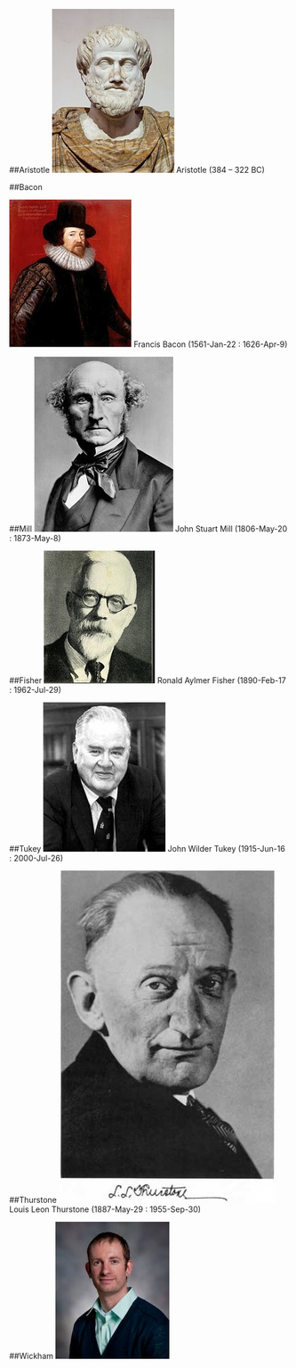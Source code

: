 
##Aristotle
[![aristotle](./libs/images/people/raw/aristotle.jpg)](https://en.wikipedia.org/wiki/Aristotle)  Aristotle (384 – 322 BC)


##Bacon

 
[![bacon](./libs/images/people/raw/bacon.jpg)](https://en.wikipedia.org/wiki/Francis_Bacon)    Francis Bacon (1561-Jan-22 : 1626-Apr-9)    


##Mill
[![mill](./libs/images/people/raw/mill.jpg)](https://en.wikipedia.org/wiki/John_Stuart_Mill)  John Stuart Mill (1806-May-20 : 1873-May-8)


##Fisher
[![fisher](./libs/images/people/raw/fisher.jpg)](https://en.wikipedia.org/wiki/Ronald_Fisher)  Ronald Aylmer Fisher (1890-Feb-17 : 1962-Jul-29)  


##Tukey
[![tukey](./libs/images/people/raw/tukey.jpg)](https://en.wikipedia.org/wiki/John_Tukey)  John Wilder Tukey (1915-Jun-16 : 2000-Jul-26) 


##Thurstone
[![thurstone](./libs/images/people/raw/thurstone.jpg)](https://en.wikipedia.org/wiki/Louis_Leon_Thurstone)  Louis Leon Thurstone (1887-May-29 : 1955-Sep-30) 

##Wickham
[![wickham](./libs/images/people/raw/wickham.jpg)](https://en.wikipedia.org/wiki/Hadley_Wickham)    



